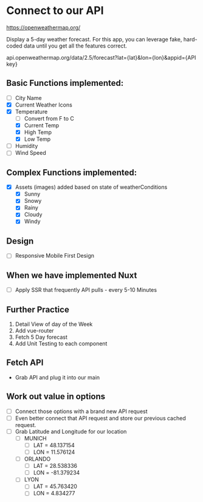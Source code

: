 # Connect to our API
 
https://openweathermap.org/

Display a 5-day weather forecast. 
For this app, you can leverage fake, hard-coded data until you get all the features correct.

api.openweathermap.org/data/2.5/forecast?lat={lat}&lon={lon}&appid={API key}
## Basic Functions implemented:
  - [ ] City Name 
  - [x] Current Weather Icons
  - [x] Temperature
    - [ ] Convert from F to C
    - [x] Current Temp
    - [x] High Temp
    - [x] Low Temp
  - [ ] Humidity
  - [ ] Wind Speed
## Complex Functions implemented:
 - [x] Assets (images) added based on state of weatherConditions
   - [x] Sunny
   - [x] Snowy
   - [x] Rainy
   - [x] Cloudy
   - [x] Windy
## Design
  - [ ] Responsive Mobile First Design
## When we have implemented Nuxt
  - [ ] Apply SSR that frequently API pulls - every 5-10 Minutes

## Further Practice 
  1. Detail View of day of the Week
  2. Add vue-router 
  3. Fetch 5 Day forecast
  4. Add Unit Testing to each component

## Fetch API 

- Grab API and plug it into our main

## Work out value in options 
- [ ] Connect those options with a brand new API request 
- [ ] Even better connect that API request and store our previous cached request.
- [ ] Grab Latitude and Longitude for our location
  - [ ] MUNICH 
    - [ ] LAT = 48.137154
    - [ ] LON = 11.576124
  - [ ] ORLANDO 
    - [ ] LAT = 28.538336
    - [ ] LON = -81.379234
  - [ ] LYON 
    - [ ] LAT = 45.763420
    - [ ] LON = 4.834277